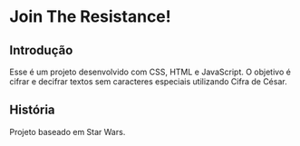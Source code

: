 # Join The Resistance!

## Introdução
Esse é um projeto desenvolvido com CSS, HTML e JavaScript. O objetivo é cifrar e decifrar textos sem caracteres especiais utilizando Cifra de César. 

## História
Projeto baseado em Star Wars.
